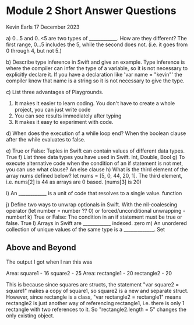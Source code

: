 # Module 2 Short Answer Questions
Kevin Earls
17 December 2023

a) 0…5 and 0..<5 are two types of ____________. How are they different?
    The first range, 0...5 includes the 5, while the second does not.  (i.e. it goes from 0 through 4, but not 5.)

b) Describe type inference in Swift and give an example.
  Type inference is where the compiler can infer the type of a variable, so it is not necessary to explicitly declare it.  If you have a declaration like 'var name = "kevin"' the compiler know that name is a string so it is not necessary to give the type.

c) List three advantages of Playgrounds.
  1. It makes it easier to learn coding.  You don't have to create a whole project, you can just write code
  2. You can see results immediately after typing
  3. It makes it easy to experiment with code.

d) When does the execution of a while loop end?
        When the boolean clause after the while evaluates to false.

e) True or False: Tuples in Swift can contain values of different data types.
    True
f) List three data types you have used in Swift.
    Int, Double, Bool
g) To execute alternative code when the condition of an if statement is not met, you can use what clause?
    An else clause
h) What is the third element of the array nums defined below?
let nums = [5, 0, 44, 20, 1].
     The third element, i.e. nums[2] is 44 as arrays are 0 based.  (nums[3] is 20)

i) An ____________ is a unit of code that resolves to a single value.
    function

j) Define two ways to unwrap optionals in Swift.
  With the nil-coalescing operator (let number = number ?? 0) or forced/unconditional unwrapping - number!
k) True or False: The condition in an if statement must be true or false.
    True
l) Arrays in Swift are ____________ indexed.
    zero
m) An unordered collection of unique values of the same type is a _____________.
    Set


## Above and Beyond
The output I got when I ran this was

Area: square1 - 16 square2 - 25
Area: rectangle1 - 20 rectangle2 - 20

This is because since squares are structs, the statement "var square2 = square1" makes a copy of square1, so square2 is a new and separate struct.  However, since rectangle is a class, "var rectangle2 = rectangle1" means rectangle2 is just another way of referencing rectangle1, i.e. there is only 1 rectangle with two references to it.  So "rectangle2.length = 5" changes the only existing object.

